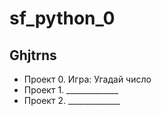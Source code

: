 # sf_python_0

## Ghjtrns

- Проект 0. Игра: Угадай число
- Проект 1. _____________
- Проект 2. _____________